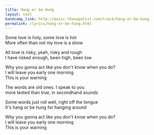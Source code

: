 ```yaml
---
title: Hang or be Hung
layout: text
bandcamp_link: http://music.thenepotist.com/track/hang-or-be-hung
permalink: /lyrics/hang-or-be-hung.html
---
```


Some love is holy, some love is hot  
More often than not my love is a show

All love is risky, yeah, risky and rough  
I have risked enough, been high, been low

Why you gonna act like you don't know when you do?  
I will leave you early one morning  
This is your warning

The words are old ones. I speak to you  
more tested than true, in secondhand sounds

Some words just roll well, right off the tongue  
It's hang or be hung for hanging around

Why you gonna act like you don't know when you do?  
I will leave you early one morning  
This is your warning

